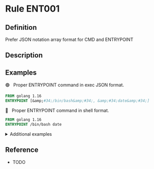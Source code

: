 # Rule ENT001

## Definition

Prefer JSON notation array format for CMD and ENTRYPOINT

## Description



## Examples


 &#x1F7E2; &nbsp; Proper ENTRYPOINT command in exec JSON format.

```Dockerfile
FROM golang 1.16
ENTRYPOINT [&amp;#34;/bin/bash&amp;#34;, &amp;#34;date&amp;#34;]
```


 &#x1F534; &nbsp; Proper ENTRYPOINT command in shell format.

```Dockerfile
FROM golang 1.16
ENTRYPOINT /bin/bash date
```



<details><br>
<summary>Additional examples</summary>


 &#x1F534; &nbsp; Proper ENTRYPOINT command in invalid format with 2 args.

```Dockerfile
    FROM golang 1.16
    ENTRYPOINT [/bin/bash date]
```


 &#x1F534; &nbsp; Proper ENTRYPOINT command in shell format.

```Dockerfile
    FROM golang 1.16
    ENTRYPOINT date
```


 &#x1F534; &nbsp; Proper ENTRYPOINT command in invalid format with 1 arg.

```Dockerfile
    FROM golang 1.16
    ENTRYPOINT [date]
```


 &#x1F534; &nbsp; Proper ENTRYPOINT command in exec JSON format, but missing a comma.

```Dockerfile
    FROM golang 1.16
    ENTRYPOINT [&amp;#34;/bin/bash&amp;#34; &amp;#34;date&amp;#34;
```



<p align="right"><sup>Note: all examples are parsed and/or generated from test cases.</sup></p>

</details>

## Reference

- TODO
